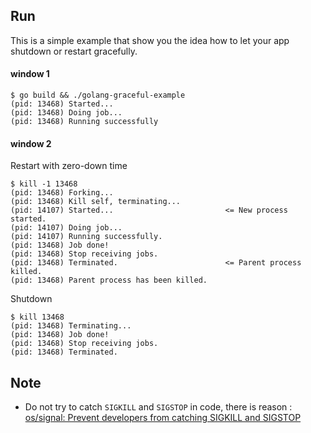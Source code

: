 ## Run

This is a simple example that show you the idea how to let your app shutdown or restart gracefully.

#### window 1

    $ go build && ./golang-graceful-example
    (pid: 13468) Started...
    (pid: 13468) Doing job...
    (pid: 13468) Running successfully

#### window 2

Restart with zero-down time

    $ kill -1 13468
    (pid: 13468) Forking...
    (pid: 13468) Kill self, terminating...
    (pid: 14107) Started...                         <= New process started.
    (pid: 14107) Doing job...
    (pid: 14107) Running successfully.
    (pid: 13468) Job done!
    (pid: 13468) Stop receiving jobs.
    (pid: 13468) Terminated.                        <= Parent process killed.
    (pid: 13468) Parent process has been killed.


Shutdown

    $ kill 13468
    (pid: 13468) Terminating...
    (pid: 13468) Job done!
    (pid: 13468) Stop receiving jobs.
    (pid: 13468) Terminated.


## Note

* Do not try to catch `SIGKILL` and `SIGSTOP` in code, there is reason : [os/signal: Prevent developers from catching SIGKILL and SIGSTOP](https://github.com/golang/go/issues/9463)
